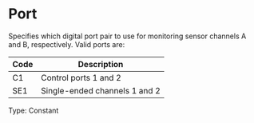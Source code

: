 # Port

Specifies which digital port pair to use for monitoring sensor channels A and B, respectively. Valid ports are:

| Code | Description                   |
| ---- | ----------------------------- |
| C1   | Control ports 1 and 2         |
| SE1  | Single-ended channels 1 and 2 |

Type: Constant
